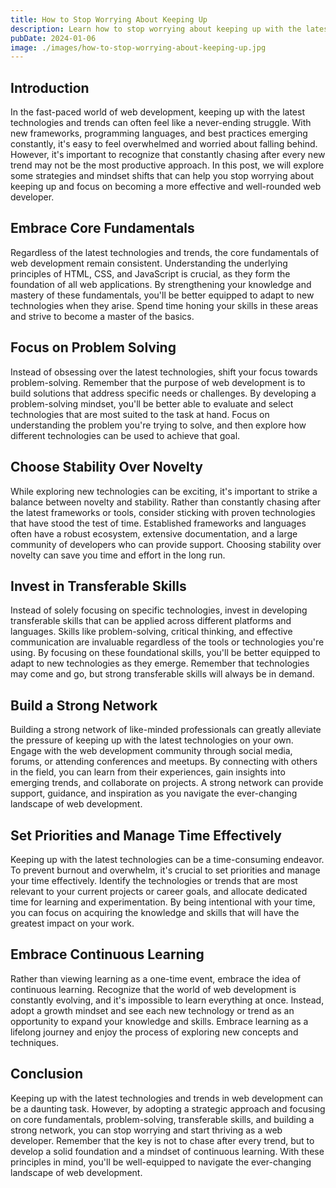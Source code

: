 ```yaml
---
title: How to Stop Worrying About Keeping Up
description: Learn how to stop worrying about keeping up with the latest technologies and trends in web development.
pubDate: 2024-01-06
image: ./images/how-to-stop-worrying-about-keeping-up.jpg
---
```


## Introduction

In the fast-paced world of web development, keeping up with the latest technologies and trends can often feel like a never-ending struggle. With new frameworks, programming languages, and best practices emerging constantly, it's easy to feel overwhelmed and worried about falling behind. However, it's important to recognize that constantly chasing after every new trend may not be the most productive approach. In this post, we will explore some strategies and mindset shifts that can help you stop worrying about keeping up and focus on becoming a more effective and well-rounded web developer.

## Embrace Core Fundamentals

Regardless of the latest technologies and trends, the core fundamentals of web development remain consistent. Understanding the underlying principles of HTML, CSS, and JavaScript is crucial, as they form the foundation of all web applications. By strengthening your knowledge and mastery of these fundamentals, you'll be better equipped to adapt to new technologies when they arise. Spend time honing your skills in these areas and strive to become a master of the basics.

## Focus on Problem Solving

Instead of obsessing over the latest technologies, shift your focus towards problem-solving. Remember that the purpose of web development is to build solutions that address specific needs or challenges. By developing a problem-solving mindset, you'll be better able to evaluate and select technologies that are most suited to the task at hand. Focus on understanding the problem you're trying to solve, and then explore how different technologies can be used to achieve that goal.

## Choose Stability Over Novelty

While exploring new technologies can be exciting, it's important to strike a balance between novelty and stability. Rather than constantly chasing after the latest frameworks or tools, consider sticking with proven technologies that have stood the test of time. Established frameworks and languages often have a robust ecosystem, extensive documentation, and a large community of developers who can provide support. Choosing stability over novelty can save you time and effort in the long run.

## Invest in Transferable Skills

Instead of solely focusing on specific technologies, invest in developing transferable skills that can be applied across different platforms and languages. Skills like problem-solving, critical thinking, and effective communication are invaluable regardless of the tools or technologies you're using. By focusing on these foundational skills, you'll be better equipped to adapt to new technologies as they emerge. Remember that technologies may come and go, but strong transferable skills will always be in demand.

## Build a Strong Network

Building a strong network of like-minded professionals can greatly alleviate the pressure of keeping up with the latest technologies on your own. Engage with the web development community through social media, forums, or attending conferences and meetups. By connecting with others in the field, you can learn from their experiences, gain insights into emerging trends, and collaborate on projects. A strong network can provide support, guidance, and inspiration as you navigate the ever-changing landscape of web development.

## Set Priorities and Manage Time Effectively

Keeping up with the latest technologies can be a time-consuming endeavor. To prevent burnout and overwhelm, it's crucial to set priorities and manage your time effectively. Identify the technologies or trends that are most relevant to your current projects or career goals, and allocate dedicated time for learning and experimentation. By being intentional with your time, you can focus on acquiring the knowledge and skills that will have the greatest impact on your work.

## Embrace Continuous Learning

Rather than viewing learning as a one-time event, embrace the idea of continuous learning. Recognize that the world of web development is constantly evolving, and it's impossible to learn everything at once. Instead, adopt a growth mindset and see each new technology or trend as an opportunity to expand your knowledge and skills. Embrace learning as a lifelong journey and enjoy the process of exploring new concepts and techniques.

## Conclusion

Keeping up with the latest technologies and trends in web development can be a daunting task. However, by adopting a strategic approach and focusing on core fundamentals, problem-solving, transferable skills, and building a strong network, you can stop worrying and start thriving as a web developer. Remember that the key is not to chase after every trend, but to develop a solid foundation and a mindset of continuous learning. With these principles in mind, you'll be well-equipped to navigate the ever-changing landscape of web development.
